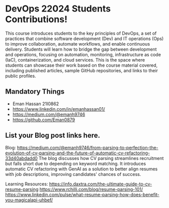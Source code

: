 # DevOps 22024 Students Contributions! 

This course introduces students to the key principles of DevOps, a set of practices that combine software development (Dev) and IT operations (Ops) to improve collaboration, automate workflows, and enable continuous delivery. Students will learn how to bridge the gap between development and operations, focusing on automation, monitoring, infrastructure as code (IaC), containerization, and cloud services. This is the space where students can showcase their work based on the course material covered, including published articles, sample GitHub repositories, and links to their public profiles.

## Mandatory Things
- Eman Hassan 21I0862
- https://www.linkedin.com/in/emanhassan01/
- https://medium.com/@emanh9746
- https://github.com/Eman0879

## List your Blog post links here.
Blog:
https://medium.com/@emanh9746/from-parsing-to-perfection-the-evolution-of-cv-parsing-and-the-future-of-automatic-cv-refactoring-33d40abdadd0
The blog discusses how CV parsing streamlines recruitment but falls short due to depending on keyword matching. It introduces automatic CV refactoring with GenAI as a solution to better align resumes with job descriptions, improving candidates' chances of success.

 Learning Resources:
 https://info.daxtra.com/the-ultimate-guide-to-cv-resume-parsing
 https://www.rchilli.com/blog/resume-parsing-101/
 https://www.linkedin.com/pulse/what-resume-parsing-how-does-benefit-you-magicalapi-uhbef/


